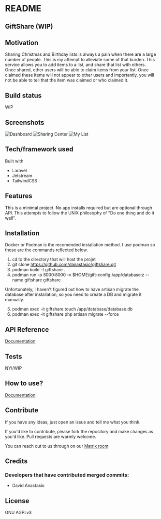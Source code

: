 # README

## GiftShare (WIP)

## Motivation

Sharing Christmas and Birthday lists is always a pain when there are a large number of people. This is my attempt to alleviate some of that burden. This service allows you to add items to a list, and share that list with others. Once shared, other users will be able to claim items from your list. Once claimed these items will not appear to other users and importantly, you will not be able to tell that the item was claimed or who claimed it.

## Build status

WIP

## Screenshots

![Dashboard](https://gifts.danastas.io/images/dashboard.png?)
![Sharing Center](https://gifts.danastas.io/images/sharing_center.png?)
![My List](https://gifts.danastas.io/images/mylist.png?)

## Tech/framework used

Built with

- Laravel
- Jetstream
- TailwindCSS

## Features

This is a minimal project. No app installs required but are optional through API. This attempts to follow the UNIX philosophy of "Do one thing and do it well".

## Installation
Docker or Podman is the recomended installation method. I use podman so those are the commands reflected below.

01. cd to the directory that will host the projet
02. git clone https://github.com/danastasio/giftshare.git
03. podman build -t giftshare .
04. podman run -p 8000:8000 -v $HOME/gift-config:/app/database:z --name giftshare giftshare

Unfortunately, I haven't figured out how to have artisan migrate the database after installation, so you need to create a DB and migrate it manually.

05. podman exec -it giftshare touch /app/database/database.db
06. podman exec -it giftshare php artisan migrate --force

## API Reference

[Documentation](https://github.com/danastasio/giftshare/wiki/API)

## Tests

NYI/WIP

## How to use?

[Documentation](https://github.com/danastasio/giftshare/wiki/Usage)

## Contribute

If you have any ideas, just open an issue and tell me what you think.

If you'd like to contribute, please fork the repository and make changes as you'd like. Pull requests are warmly welcome.

You can reach out to us through on our [Matrix room](https://matrix.to/#/#giftshare:danastas.io)

## Credits

### Developers that have contributed merged commits:
- David Anastasio

## License
GNU AGPLv3
